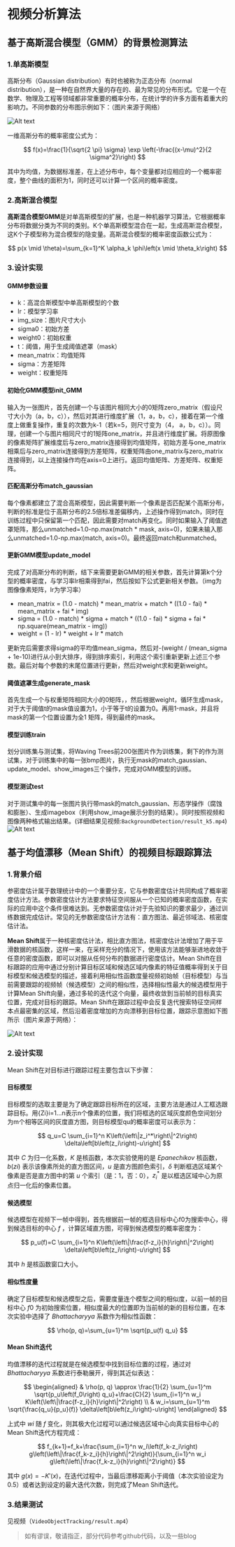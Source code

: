 # 视频分析算法
## 基于高斯混合模型（GMM）的背景检测算法
### 1.单高斯模型
高斯分布（Gaussian distribution）有时也被称为正态分布（normal distribution），是一种在自然界大量的存在的、最为常见的分布形式。它是一个在数学、物理及工程等领域都非常重要的概率分布，在统计学的许多方面有着重大的影响力。不同参数的分布图示例如下：（图片来源于网络）

![Alt text](imgs/Gaussian-Distribution.png)

一维高斯分布的概率密度公式为：

$$
f(x)=\frac{1}{\sqrt{2 \pi} \sigma} \exp \left(-\frac{(x-\mu)^2}{2 \sigma^2}\right)
$$

其中为均值，为数据标准差，在上述分布中，每个变量都对应相应的一个概率密度，整个曲线的面积为1，同时还可以计算一个区间的概率密度。
### 2.高斯混合模型
**高斯混合模型GMM**是对单高斯模型的扩展，也是一种机器学习算法，它根据概率分布将数据分类为不同的类别。K个单高斯模型混合在一起，生成高斯混合模型，这K个子模型称为混合模型的隐变量。高斯混合模型的概率密度函数公式为：

$$
p(x \mid \theta)=\sum_{k=1}^K \alpha_k \phi\left(x \mid \theta_k\right)
$$

### 3.设计实现
#### GMM参数设置
- k：高混合斯模型中单高斯模型的个数
- lr：模型学习率
- img_size：图片尺寸大小
- sigma0：初始方差
- weight0：初始权重
- t：阈值，用于生成阈值遮罩（mask）
- mean_matrix：均值矩阵
- sigma：方差矩阵
- weight：权重矩阵
#### 初始化GMM模型init_GMM
输入为一张图片，首先创建一个与该图片相同大小的0矩阵zero_matrix（假设尺寸大小为（a，b，c）），然后对其进行维度扩展（1，a，b，c），接着在第一个维度上做重复操作，重复的次数为k-1（若k=5，则尺寸变为（4， a，b，c））。同理，创建一个与图片相同尺寸的1矩阵one_matrix，并且进行维度扩展。将原图像的像素矩阵扩展维度后与zero_matrix连接得到均值矩阵，初始方差与one_matrix相乘后与zero_matrix连接得到方差矩阵，权重矩阵由one_matrix与zero_matrix连接得到，以上连接操作均在axis=0上进行。返回均值矩阵、方差矩阵、权重矩阵。
#### 匹配高斯分布match_gaussian
每个像素都建立了混合高斯模型，因此需要判断一个像素是否匹配某个高斯分布，判断的标准是位于高斯分布的2.5倍标准差偏移内，上述操作得到match，同时在训练过程中只保留第一个匹配，因此需要对match再变化。同时如果输入了阈值遮罩矩阵，那么unmatched=1.0-np.max(match * mask, axis=0)，如果未输入那么unmatched=1.0-np.max(match, axis=0)。最终返回match和unmatched。
#### 更新GMM模型update_model
完成了对高斯分布的判断，结下来需要更新GMM的相关参数，首先计算第k个分型的概率密度，与学习率lr相乘得到fai，然后按如下公式更新相关参数。（img为图像像素矩阵，lr为学习率）
- mean_matrix = (1.0 - match) * mean_matrix + match * ((1.0 - fai) * mean_matrix + fai * img)
- sigma = (1.0 - match) * sigma + match * ((1.0 - fai) * sigma + fai * np.square(mean_matrix - img))
- weight = (1 - lr) * weight + lr * match

更新完后需要求得sigma的平均值mean_sigma，然后对-(weight / (mean_sigma + 1e-10)进行从小到大排序，得到排序索引，利用这个索引重新更新上述三个参数。最后对每个参数的末尾位置进行更新，然后对weight求和更新weight。
#### 阈值遮罩生成generate_mask
首先生成一个与权重矩阵相同大小的0矩阵，，然后根据weight，循环生成mask，对于大于阈值t的mask值设置为1，小于等于t的设置为0。再用1-mask，并且将mask的第一个位置设置为全1 矩阵，得到最终的mask。
#### 模型训练train
划分训练集与测试集，将Waving Trees前200张图片作为训练集，剩下的作为测试集，对于训练集中的每一张bmp图片，执行无mask的match_gaussian、update_model、show_images三个操作，完成对GMM模型的训练。
#### 模型测试test
对于测试集中的每一张图片执行带mask的match_gaussian、形态学操作（腐蚀和膨胀）、生成imagebox（利用show_image展示分割的结果）。同时按照视频和图像两种格式输出结果。(详细结果见视频:```BackgroundDetection/result_k5.mp4```)
![Alt text](BackgroundDetection/resultk5.png)
## 基于均值漂移（Mean Shift）的视频目标跟踪算法
### 1.背景介绍
参密度估计属于数理统计中的一个重要分支，它与参数密度估计共同构成了概率密度估计方法。参数密度估计方法要求特征空间服从一个已知的概率密度函数，在实际的应用中这个条件很难达到。无参数密度估计对于先验知识的要求最少，通过训练数据完成估计。常见的无参数密度估计方法有：直方图法、最近邻域法、核密度估计法。

**Mean Shift**属于一种核密度估计法，相比直方图法，核密度估计法增加了用于平滑数据的核函数，这样一来，在采样充分的情况下，使用该方法能够渐进地收敛于任意的密度函数，即可以对服从任何分布的数据进行密度估计。Mean Shift在目标跟踪的应用中通过分别计算目标区域和候选区域内像素的特征值概率得到关于目标模型和候选模型的描述，接着利用相似性函数度量视频初始帧（目标模型）与当前需要跟踪的视频帧（候选模型）之间的相似性，选择相似性最大的候选模型用于计算Mean Shift向量，通过多轮的迭代这个向量，最终收敛到当前帧的目标真实位置，完成对目标的跟踪。Mean Shift在跟踪过程中会反复迭代搜索特征空间样本点最密集的区域，然后沿着密度增加的方向漂移到目标位置，跟踪示意图如下图所示（图片来源于网络）：

![Alt text](imgs/MeanShift.png)

### 2.设计实现
Mean Shift在对目标进行跟踪过程主要包含以下步骤：
#### 目标模型
目标模型的选取主要是为了确定跟踪目标所在的区域，主要方法是通过人工框选跟踪目标。用{Zi}i=1...n表示n个像素的位置，我们将框选的区域灰度颜色空间划分为m个相等区间的灰度直方图，则目标模型qu的概率密度可以表示为：

$$
q_u=C \sum_{i=1}^n K\left(\left\|z_i^*\right\|^2\right) \delta\left[b\left(z_i\right)-u\right]
$$

其中 $C$ 为归一化系数，$K$ 是核函数，本次实验使用的是 $Epanechikov$ 核函数，$b(zi)$ 表示该像素所处的直方图区间，$u$ 是直方图颜色索引，$\delta$ 判断框选区域某个像素是否是直方图中的第 $u$ 个索引（是：1，否：0），$z_i^*$ 是以框选区域中心为原点归一化后的像素位置。
#### 候选模型
候选模型在视频下一帧中得到，首先根据前一帧的框选目标中心f0为搜索中心，得到候选目标的中心 $f$ ，计算区域直方图，可得到候选模型的概率密度为：

$$
p_u(f)=C \sum_{i=1}^n K\left(\left\|\frac{f-z_i}{h}\right\|^2\right) \delta\left[b\left(z_i\right)-u\right] 
$$

其中 $h$ 是核函数窗口大小。
#### 相似性度量
确定了目标模型和候选模型之后，需要度量连个模型之间的相似度，以前一帧的目标中心 $f0$ 为初始搜索位置，相似度最大的位置即为当前帧的新的目标位置，在本次实验中选择了 $Bhattacharyya$ 系数作为相似性函数：

$$
\rho(p, q)=\sum_{u=1}^m \sqrt{p_u(f) q_u}
$$

#### Mean Shift迭代
均值漂移的迭代过程就是在候选模型中找到目标位置的过程，通过对 $Bhattacharyya$ 系数进行泰勒展开，得到其近似表达：

$$
\begin{aligned}
& \rho(p, q) \approx \frac{1}{2} \sum_{u=1}^m \sqrt{p_u\left(f_0\right) q_u}+\frac{C}{2} \sum_{i=1}^n w_i K\left(\left\|\frac{f-z_i}{h}\right\|^2\right) \\
& w_i=\sum_{u=1}^m \sqrt{\frac{q_u}{p_u}(f)} \delta\left[b\left(z_i\right)-u\right]
\end{aligned}
$$

上式中 $wi$ 随 $f$ 变化，则其极大化过程可以通过候选区域中心向真实目标中心的Mean Shift迭代方程完成：

$$
f_{k+1}=f_k+\frac{\sum_{i=1}^n w_i\left(f_k-z_i\right) g\left(\left\|\frac{f_k-z_i}{h}\right\|^2\right)}{\sum_{i=1}^n w_i g\left(\left\|\frac{f_k-z_i}{h}\right\|^2\right)}
$$

其中 $g(x)=-K'(x)$，在迭代过程中，当最后漂移距离小于阈值（本次实验设定为0.5）或者达到设定的最大迭代次数，则完成了Mean Shift迭代。
### 3.结果测试
见视频（```VideoObjectTracking/result.mp4```）

> 如有谬误，敬请指正，部分代码参考github代码，以及一些blog